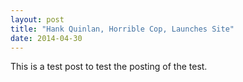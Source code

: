 ```yaml
---
layout: post
title: "Hank Quinlan, Horrible Cop, Launches Site"
date: 2014-04-30
---
```


This is a test post to test the posting of the test. 
